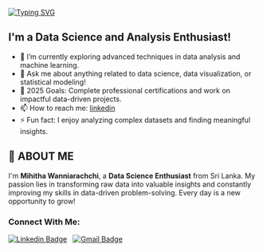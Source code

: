 [![Typing SVG](https://readme-typing-svg.herokuapp.com?center=true&vCenter=true&lines=Hi+there...+👋;I'm+Mihitha+Wanniarachchi)](https://git.io/typing-svg)

## I'm a Data Science and Analysis Enthusiast!  

- 🌱 I’m currently exploring advanced techniques in data analysis and machine learning.
- 💬 Ask me about anything related to data science, data visualization, or statistical modeling!
- 🥅 2025 Goals: Complete professional certifications and work on impactful data-driven projects.
- 📫 How to reach me: [linkedin](https://www.linkedin.com/in/mihitha-wanniarachchi)
- ⚡ Fun fact: I enjoy analyzing complex datasets and finding meaningful insights.

## 👩 ABOUT ME

I'm **Mihitha Wanniarachchi**, a **Data Science Enthusiast** from Sri Lanka. My passion lies in transforming raw data into valuable insights and constantly improving my skills in data-driven problem-solving. Every day is a new opportunity to grow!

### Connect With Me:

[![Linkedin Badge](https://img.shields.io/badge/-mihithawanniarachchi-blue?style=flat-square&logo=Linkedin&logoColor=white&link=https://www.linkedin.com/in/mihitha-wanniarachchi)](https://www.linkedin.com/in/mihitha-wanniarachchi/)
&nbsp;
[![Gmail Badge](https://img.shields.io/badge/-wanniarachchimihitha@gmail.com-c14438?style=flat-square&logo=Gmail&logoColor=white&link=mailto:wanniarachchimihitha@gmail.com)](mailto:wanniarachchimihitha@gmail.com)
